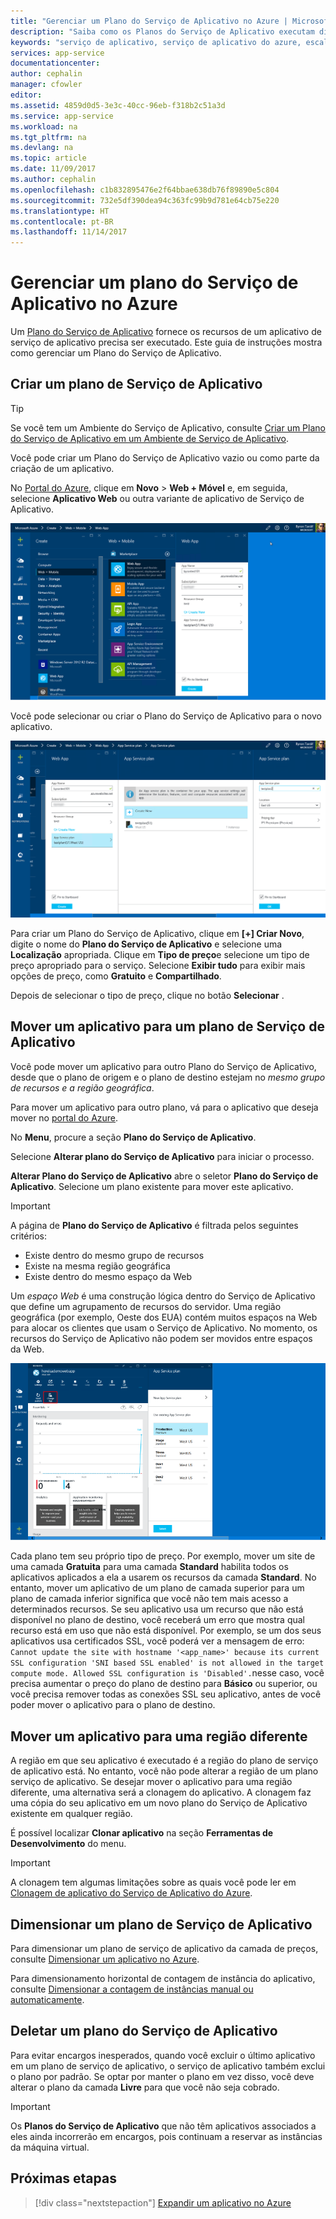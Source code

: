```yaml
---
title: "Gerenciar um Plano do Serviço de Aplicativo no Azure | Microsoft Docs"
description: "Saiba como os Planos do Serviço de Aplicativo executam diferentes tarefas para gerenciar um Plano do Serviço de Aplicativo."
keywords: "serviço de aplicativo, serviço de aplicativo do azure, escala, escalonável, plano de serviço de aplicativo, trocar, criar, gerenciar, gerenciamento"
services: app-service
documentationcenter: 
author: cephalin
manager: cfowler
editor: 
ms.assetid: 4859d0d5-3e3c-40cc-96eb-f318b2c51a3d
ms.service: app-service
ms.workload: na
ms.tgt_pltfrm: na
ms.devlang: na
ms.topic: article
ms.date: 11/09/2017
ms.author: cephalin
ms.openlocfilehash: c1b832895476e2f64bbae638db76f89890e5c804
ms.sourcegitcommit: 732e5df390dea94c363fc99b9d781e64cb75e220
ms.translationtype: HT
ms.contentlocale: pt-BR
ms.lasthandoff: 11/14/2017
---
```

# <a name="manage-an-app-service-plan-in-azure"></a>Gerenciar um plano do Serviço de Aplicativo no Azure

Um [Plano do Serviço de Aplicativo](azure-web-sites-web-hosting-plans-in-depth-overview.md) fornece os recursos de um aplicativo de serviço de aplicativo precisa ser executado. Este guia de instruções mostra como gerenciar um Plano do Serviço de Aplicativo. 

## <a name="create-an-app-service-plan"></a>Criar um plano de Serviço de Aplicativo

> [!TIP]
> Se você tem um Ambiente do Serviço de Aplicativo, consulte [Criar um Plano do Serviço de Aplicativo em um Ambiente de Serviço de Aplicativo](environment/app-service-web-how-to-create-a-web-app-in-an-ase.md#createplan).

Você pode criar um Plano do Serviço de Aplicativo vazio ou como parte da criação de um aplicativo.

No [Portal do Azure](https://portal.azure.com), clique em **Novo** > **Web + Móvel** e, em seguida, selecione **Aplicativo Web** ou outra variante de aplicativo de Serviço de Aplicativo.

![Crie um aplicativo no portal do Azure.][createWebApp]

Você pode selecionar ou criar o Plano do Serviço de Aplicativo para o novo aplicativo.

 ![Crie um plano do Serviço de Aplicativo.][createASP]

Para criar um Plano do Serviço de Aplicativo, clique em **[+] Criar Novo**, digite o nome do **Plano do Serviço de Aplicativo** e selecione uma **Localização** apropriada. Clique em **Tipo de preço**e selecione um tipo de preço apropriado para o serviço. Selecione **Exibir tudo** para exibir mais opções de preço, como **Gratuito** e **Compartilhado**. 

Depois de selecionar o tipo de preço, clique no botão **Selecionar** .

<a name="move"></a>

## <a name="move-an-app-to-another-app-service-plan"></a>Mover um aplicativo para um plano de Serviço de Aplicativo

Você pode mover um aplicativo para outro Plano do Serviço de Aplicativo, desde que o plano de origem e o plano de destino estejam no _mesmo grupo de recursos e a região geográfica_.

Para mover um aplicativo para outro plano, vá para o aplicativo que deseja mover no [portal do Azure](https://portal.azure.com).

No **Menu**, procure a seção **Plano do Serviço de Aplicativo**.

Selecione **Alterar plano do Serviço de Aplicativo** para iniciar o processo.

**Alterar Plano do Serviço de Aplicativo** abre o seletor **Plano do Serviço de Aplicativo**. Selecione um plano existente para mover este aplicativo. 

> [!IMPORTANT] 
> A página de **Plano do Serviço de Aplicativo** é filtrada pelos seguintes critérios: 
> - Existe dentro do mesmo grupo de recursos 
> - Existe na mesma região geográfica 
> - Existe dentro do mesmo espaço da Web  
> 
> Um _espaço Web_ é uma construção lógica dentro do Serviço de Aplicativo que define um agrupamento de recursos do servidor. Uma região geográfica (por exemplo, Oeste dos EUA) contém muitos espaços na Web para alocar os clientes que usam o Serviço de Aplicativo. No momento, os recursos do Serviço de Aplicativo não podem ser movidos entre espaços da Web. 
> 

![Seletor de plano do Serviço de Aplicativo.][change]

Cada plano tem seu próprio tipo de preço. Por exemplo, mover um site de uma camada **Gratuita** para uma camada **Standard** habilita todos os aplicativos aplicados a ela a usarem os recursos da camada **Standard**. No entanto, mover um aplicativo de um plano de camada superior para um plano de camada inferior significa que você não tem mais acesso a determinados recursos. Se seu aplicativo usa um recurso que não está disponível no plano de destino, você receberá um erro que mostra qual recurso está em uso que não está disponível. Por exemplo, se um dos seus aplicativos usa certificados SSL, você poderá ver a mensagem de erro: `Cannot update the site with hostname '<app_name>' because its current SSL configuration 'SNI based SSL enabled' is not allowed in the target compute mode. Allowed SSL configuration is 'Disabled'.`nesse caso, você precisa aumentar o preço do plano de destino para **Básico** ou superior, ou você precisa remover todas as conexões SSL seu aplicativo, antes de você poder mover o aplicativo para o plano de destino.

## <a name="move-an-app-to-a-different-region"></a>Mover um aplicativo para uma região diferente

A região em que seu aplicativo é executado é a região do plano de serviço de aplicativo está. No entanto, você não pode alterar a região de um plano serviço de aplicativo. Se desejar mover o aplicativo para uma região diferente, uma alternativa será a clonagem do aplicativo. A clonagem faz uma cópia do seu aplicativo em um novo plano do Serviço de Aplicativo existente em qualquer região.

É possível localizar **Clonar aplicativo** na seção **Ferramentas de Desenvolvimento** do menu.

> [!IMPORTANT]
> A clonagem tem algumas limitações sobre as quais você pode ler em [Clonagem de aplicativo do Serviço de Aplicativo do Azure](app-service-web-app-cloning.md).

## <a name="scale-an-app-service-plan"></a>Dimensionar um plano de Serviço de Aplicativo

Para dimensionar um plano de serviço de aplicativo da camada de preços, consulte [Dimensionar um aplicativo no Azure](web-sites-scale.md).

Para dimensionamento horizontal de contagem de instância do aplicativo, consulte [Dimensionar a contagem de instâncias manual ou automaticamente](../monitoring-and-diagnostics/insights-how-to-scale.md).

<a name="delete"></a>

## <a name="delete-an-app-service-plan"></a>Deletar um plano do Serviço de Aplicativo

Para evitar encargos inesperados, quando você excluir o último aplicativo em um plano de serviço de aplicativo, o serviço de aplicativo também exclui o plano por padrão. Se optar por manter o plano em vez disso, você deve alterar o plano da camada **Livre** para que você não seja cobrado.

> [!IMPORTANT]
> Os **Planos do Serviço de Aplicativo** que não têm aplicativos associados a eles ainda incorrerão em encargos, pois continuam a reservar as instâncias da máquina virtual.

## <a name="next-steps"></a>Próximas etapas

> [!div class="nextstepaction"]
> [Expandir um aplicativo no Azure](web-sites-scale.md)

[change]: ./media/azure-web-sites-web-hosting-plans-in-depth-overview/change-appserviceplan.png
[createASP]: ./media/azure-web-sites-web-hosting-plans-in-depth-overview/create-appserviceplan.png
[createWebApp]: ./media/azure-web-sites-web-hosting-plans-in-depth-overview/create-web-app.png
